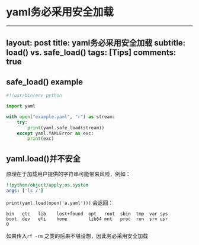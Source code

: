 # yaml务必采用安全加载


---
layout: post
title: yaml务必采用安全加载
subtitle: load() vs. safe_load()
tags: [Tips]
comments: true
---

## safe_load() example
```python
#!/usr/bin/env python

import yaml

with open("example.yaml", "r") as stream:
    try:
        print(yaml.safe_load(stream))
    except yaml.YAMLError as exc:
        print(exc)
```

## yaml.load()并不安全
原理在于加载用户提供的字符串可能带来风险，例如：
```yaml
!!python/object/apply:os.system
args: ['ls /']
```
`print(yaml.load(open('a.yaml')))` 会返回：
```shell
bin   etc   lib    lost+found  opt   root  sbin  tmp  var sys
boot  dev   efi    home        lib64 mnt   proc  run  srv usr
0
```
如果传入`rf -rm` 之类的后果不堪设想，因此务必采用安全加载